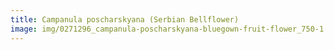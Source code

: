 ```yaml
---
title: Campanula poscharskyana (Serbian Bellflower)
image: img/0271296_campanula-poscharskyana-bluegown-fruit-flower_750-1.jpg
---
```

